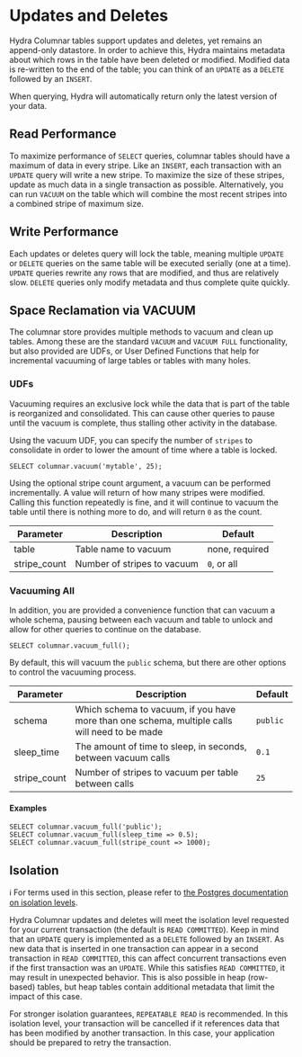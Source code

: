 # Updates and Deletes

Hydra Columnar tables support updates and deletes, yet remains an append-only
datastore. In order to achieve this, Hydra maintains metadata about which rows
in the table have been deleted or modified. Modified data is re-written to the
end of the table; you can think of an `UPDATE` as a `DELETE` followed by an
`INSERT`.

When querying, Hydra will automatically return only the latest version of your data.

## Read Performance

To maximize performance of `SELECT` queries, columnar tables should have a
maximum of data in every stripe. Like an `INSERT`, each transaction with an
`UPDATE` query will write a new stripe. To maximize the size of these stripes,
update as much data in a single transaction as possible. Alternatively, you can
run `VACUUM` on the table which will combine the most recent stripes into a
combined stripe of maximum size.

## Write Performance

Each updates or deletes query will lock the table, meaning multiple `UPDATE` or
`DELETE` queries on the same table will be executed serially (one at a time).
`UPDATE` queries rewrite any rows that are modified, and thus are relatively
slow. `DELETE` queries only modify metadata and thus complete quite quickly.

## Space Reclamation via VACUUM

The columnar store provides multiple methods to vacuum and clean up tables.
Among these are the standard `VACUUM` and `VACUUM FULL` functionality, but
also provided are UDFs, or User Defined Functions that help for incremental
vacuuming of large tables or tables with many holes.

### UDFs

Vacuuming requires an exclusive lock while the data that is part of the
table is reorganized and consolidated. This can cause other queries to
pause until the vacuum is complete, thus stalling other activity in the
database.

Using the vacuum UDF, you can specify the number of `stripes` to consolidate
in order to lower the amount of time where a table is locked.

```
SELECT columnar.vacuum('mytable', 25);
```

Using the optional stripe count argument, a vacuum can be performed
incrementally. A value will return of how many stripes were modified.
Calling this function repeatedly is fine, and it will continue to vacuum
the table until there is nothing more to do, and will return `0` as the
count.

| Parameter    | Description                 | Default        |
| ------------ | --------------------------- | -------------- |
| table        | Table name to vacuum        | none, required |
| stripe_count | Number of stripes to vacuum | `0`, or all    |

### Vacuuming All

In addition, you are provided a convenience function that can vacuum a
whole schema, pausing between each vacuum and table to unlock and allow
for other queries to continue on the database.

```
SELECT columnar.vacuum_full();
```

By default, this will vacuum the `public` schema, but there are other options
to control the vacuuming process.

| Parameter    | Description                                                                                   | Default  |
| ------------ | --------------------------------------------------------------------------------------------- | -------- |
| schema       | Which schema to vacuum, if you have more than one schema, multiple calls will need to be made | `public` |
| sleep_time   | The amount of time to sleep, in seconds, between vacuum calls                                 | `0.1`    |
| stripe_count | Number of stripes to vacuum per table between calls                                           | `25`     |

#### Examples

```
SELECT columnar.vacuum_full('public');
SELECT columnar.vacuum_full(sleep_time => 0.5);
SELECT columnar.vacuum_full(stripe_count => 1000);
```

## Isolation

ℹ️ For terms used in this section, please refer to [the Postgres documentation on isolation levels][tx-iso].

[tx-iso]: https://www.postgresql.org/docs/current/transaction-iso.html

Hydra Columnar updates and deletes will meet the isolation level requested for your current transaction
(the default is `READ COMMITTED`).
Keep in mind that an `UPDATE` query is implemented as a `DELETE` followed by an `INSERT`.
As new data that is inserted in one transaction can appear in a second transaction in `READ COMMITTED`,
this can affect concurrent transactions even if the first transaction was an `UPDATE`.
While this satisfies `READ COMMITTED`, it may result in unexpected behavior.
This is also possible in heap (row-based) tables,
but heap tables contain additional metadata that limit the impact of this case.

For stronger isolation guarantees, `REPEATABLE READ` is recommended.
In this isolation level, your transaction will be cancelled
if it references data that has been modified by another transaction.
In this case, your application should be prepared to retry the transaction.
